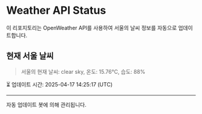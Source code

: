 
# Weather API Status

이 리포지토리는 OpenWeather API를 사용하여 서울의 날씨 정보를 자동으로 업데이트합니다.

## 현재 서울 날씨
> 서울의 현재 날씨: clear sky, 온도: 15.76°C, 습도: 88%

⏳ 업데이트 시간: 2025-04-17 14:25:17 (UTC)

---
자동 업데이트 봇에 의해 관리됩니다.
